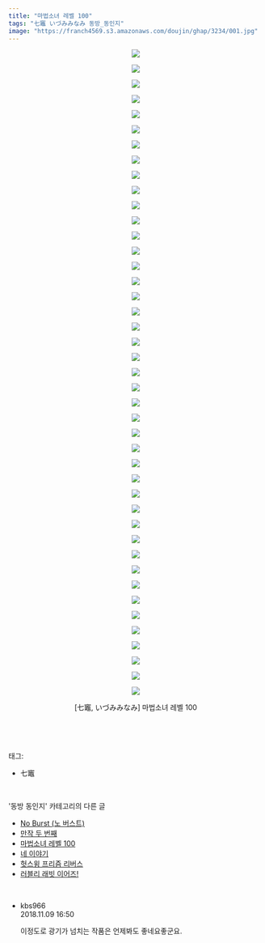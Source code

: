```yaml
---
title: "마법소녀 레벨 100"
tags: "七竈 いづみみなみ 동방_동인지"
image: "https://franch4569.s3.amazonaws.com/doujin/ghap/3234/001.jpg"
---
```

<div class="article">
<p style="text-align: center; clear: none; float: none;"><img src="{{ site.imgserver2 }}/ghap/3234/001.jpg"/></p>
<p style="text-align: center; clear: none; float: none;"><img src="{{ site.imgserver2 }}/ghap/3234/002.jpg"/></p>
<p style="text-align: center; clear: none; float: none;"><img src="{{ site.imgserver2 }}/ghap/3234/003.jpg"/></p>
<p style="text-align: center; clear: none; float: none;"><img src="{{ site.imgserver2 }}/ghap/3234/004.jpg"/></p>
<p style="text-align: center; clear: none; float: none;"><img src="{{ site.imgserver2 }}/ghap/3234/005.jpg"/></p>
<p style="text-align: center; clear: none; float: none;"><img src="{{ site.imgserver2 }}/ghap/3234/006.jpg"/></p>
<p style="text-align: center; clear: none; float: none;"><img src="{{ site.imgserver2 }}/ghap/3234/007.jpg"/></p>
<p style="text-align: center; clear: none; float: none;"><img src="{{ site.imgserver2 }}/ghap/3234/008.jpg"/></p>
<p style="text-align: center; clear: none; float: none;"><img src="{{ site.imgserver2 }}/ghap/3234/009.jpg"/></p>
<p style="text-align: center; clear: none; float: none;"><img src="{{ site.imgserver2 }}/ghap/3234/010.jpg"/></p>
<p style="text-align: center; clear: none; float: none;"><img src="{{ site.imgserver2 }}/ghap/3234/011.jpg"/></p>
<p style="text-align: center; clear: none; float: none;"><img src="{{ site.imgserver2 }}/ghap/3234/012.jpg"/></p>
<p style="text-align: center; clear: none; float: none;"><img src="{{ site.imgserver2 }}/ghap/3234/013.jpg"/></p>
<p style="text-align: center; clear: none; float: none;"><img src="{{ site.imgserver2 }}/ghap/3234/014.jpg"/></p>
<p style="text-align: center; clear: none; float: none;"><img src="{{ site.imgserver2 }}/ghap/3234/015.jpg"/></p>
<p style="text-align: center; clear: none; float: none;"><img src="{{ site.imgserver2 }}/ghap/3234/016.jpg"/></p>
<p style="text-align: center; clear: none; float: none;"><img src="{{ site.imgserver2 }}/ghap/3234/017.jpg"/></p>
<p style="text-align: center; clear: none; float: none;"><img src="{{ site.imgserver2 }}/ghap/3234/018.jpg"/></p>
<p style="text-align: center; clear: none; float: none;"><img src="{{ site.imgserver2 }}/ghap/3234/019.jpg"/></p>
<p style="text-align: center; clear: none; float: none;"><img src="{{ site.imgserver2 }}/ghap/3234/020.jpg"/></p>
<p style="text-align: center; clear: none; float: none;"><img src="{{ site.imgserver2 }}/ghap/3234/021.jpg"/></p>
<p style="text-align: center; clear: none; float: none;"><img src="{{ site.imgserver2 }}/ghap/3234/022.jpg"/></p>
<p style="text-align: center; clear: none; float: none;"><img src="{{ site.imgserver2 }}/ghap/3234/023.jpg"/></p>
<p style="text-align: center; clear: none; float: none;"><img src="{{ site.imgserver2 }}/ghap/3234/024.jpg"/></p>
<p style="text-align: center; clear: none; float: none;"><img src="{{ site.imgserver2 }}/ghap/3234/025.jpg"/></p>
<p style="text-align: center; clear: none; float: none;"><img src="{{ site.imgserver2 }}/ghap/3234/026.jpg"/></p>
<p style="text-align: center; clear: none; float: none;"><img src="{{ site.imgserver2 }}/ghap/3234/027.jpg"/></p>
<p style="text-align: center; clear: none; float: none;"><img src="{{ site.imgserver2 }}/ghap/3234/028.jpg"/></p>
<p style="text-align: center; clear: none; float: none;"><img src="{{ site.imgserver2 }}/ghap/3234/029.jpg"/></p>
<p style="text-align: center; clear: none; float: none;"><img src="{{ site.imgserver2 }}/ghap/3234/030.jpg"/></p>
<p style="text-align: center; clear: none; float: none;"><img src="{{ site.imgserver2 }}/ghap/3234/031.jpg"/></p>
<p style="text-align: center; clear: none; float: none;"><img src="{{ site.imgserver2 }}/ghap/3234/032.jpg"/></p>
<p style="text-align: center; clear: none; float: none;"><img src="{{ site.imgserver2 }}/ghap/3234/033.jpg"/></p>
<p style="text-align: center; clear: none; float: none;"><img src="{{ site.imgserver2 }}/ghap/3234/034.jpg"/></p>
<p style="text-align: center; clear: none; float: none;"><img src="{{ site.imgserver2 }}/ghap/3234/035.jpg"/></p>
<p style="text-align: center; clear: none; float: none;"><img src="{{ site.imgserver2 }}/ghap/3234/036.jpg"/></p>
<p style="text-align: center; clear: none; float: none;"><img src="{{ site.imgserver2 }}/ghap/3234/037.jpg"/></p>
<p style="text-align: center; clear: none; float: none;"><img src="{{ site.imgserver2 }}/ghap/3234/038.jpg"/></p>
<p style="text-align: center; clear: none; float: none;"><img src="{{ site.imgserver2 }}/ghap/3234/039.jpg"/></p>
<p style="text-align: center; clear: none; float: none;"><img src="{{ site.imgserver2 }}/ghap/3234/040.jpg"/></p>
<p style="text-align: center; clear: none; float: none;"><img src="{{ site.imgserver2 }}/ghap/3234/041.jpg"/></p>
<p style="text-align: center; clear: none; float: none;"><img src="{{ site.imgserver2 }}/ghap/3234/042.jpg"/></p>
<p style="text-align: center; clear: none; float: none;"><img src="{{ site.imgserver2 }}/ghap/3234/043.jpg"/></p>
<p style="text-align: center; clear: none; float: none;">[七竈, いづみみなみ] 마법소녀 레벨 100</p>
<p><br/></p>
</div><br/>
<div class="tagTrail">
<p>태그: </p>
<ul>
<li>七竈</li>
</ul>
</div><br/>
<div class="another">
<p>'동방 동인지' 카테고리의 다른 글</p>
<ul>
<li><a href="/ghap_3236">No Burst (노 버스트)</a></li>
<li><a href="/ghap_3235">만작 두 번째</a></li>
<li><a href="/ghap_3234">마법소녀 레벨 100</a></li>
<li><a href="/ghap_3231">네 이야기</a></li>
<li><a href="/ghap_3230">헛스윙 프리즘 리버스</a></li>
<li><a href="/ghap_3229">러블리 래빗 이어즈!</a></li>
</ul>
</div><br/>
<div class="cb_module cb_fluid">
<div class="cb_wrt cb_profile">
<div class="comment">
<ul>
<li class="cb_thumb_off" id="comment15370556">
<div class="cb_comment_area">
<div class="cb_info_area">
<div class="cb_section">
<span class="cb_nick_name">kbs966</span>
</div>
<div class="cb_section">
<span class="cb_date">2018.11.09 16:50 </span>
</div>
</div>
<div class="cb_dsc_comment">
<p class="cb_dsc">
											이정도로 광기가 넘치는 작품은 언제봐도 좋네요좋군요.
										</p>
</div>
</div></li>
</ul>
</div>
</div><!-- commentList close -->
</div><br/>
